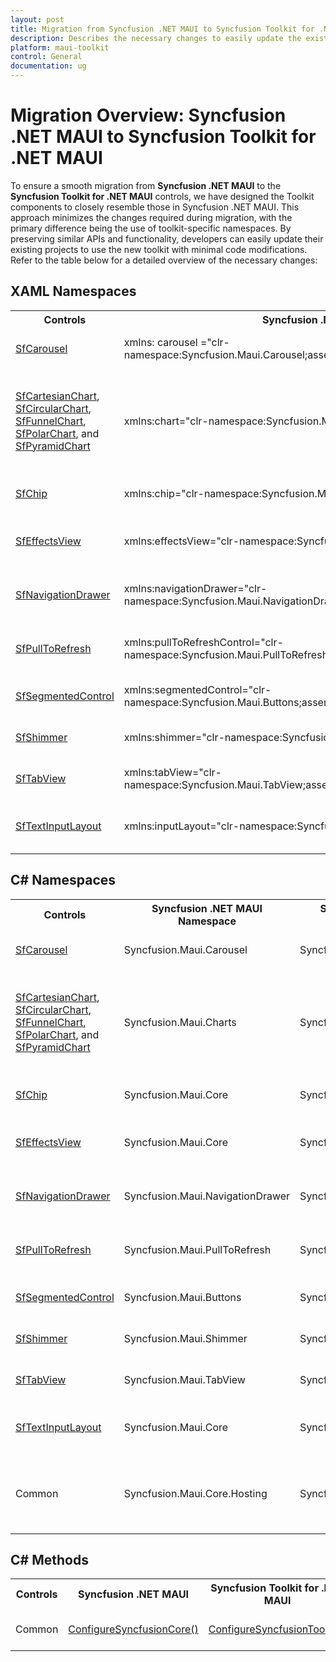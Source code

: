 ```yaml
---
layout: post
title: Migration from Syncfusion .NET MAUI to Syncfusion Toolkit for .NET MAUI
description: Describes the necessary changes to easily update the existing Syncfusion .NET MAUI control to use the new toolkit with minimal code modifications.
platform: maui-toolkit
control: General
documentation: ug
---
```


# Migration Overview: Syncfusion .NET MAUI to Syncfusion Toolkit for .NET MAUI

To ensure a smooth migration from **Syncfusion .NET MAUI** to the **Syncfusion Toolkit for .NET MAUI** controls, we have designed the Toolkit components to closely resemble those in Syncfusion .NET MAUI. This approach minimizes the changes required during migration, with the primary difference being the use of toolkit-specific namespaces.
By preserving similar APIs and functionality, developers can easily update their existing projects to use the new toolkit with minimal code modifications. Refer to the table below for a detailed overview of the necessary changes:

## XAML Namespaces

<table>
<tr>
<th>Controls</th>
<th>Syncfusion .NET MAUI Namespace</th>
<th>Syncfusion Toolkit for .NET MAUI Namespace</th>
<th>Description</th>
</tr>
<tr>
<td><a href="https://help.syncfusion.com/cr/maui-toolkit/Syncfusion.Maui.Toolkit.Carousel.SfCarousel.html">SfCarousel</a></td>
<td>xmlns: carousel ="clr-namespace:Syncfusion.Maui.Carousel;assembly=Syncfusion.Maui.Carousel"</td>
<td>xmlns:carousel="clr-namespace:Syncfusion.Maui.Toolkit.Carousel;assembly=Syncfusion.Maui.Toolkit"</td>
<td>Defines the XAML namespace for <a href="https://help.syncfusion.com/cr/maui-toolkit/Syncfusion.Maui.Toolkit.Carousel.SfCarousel.html">SfCarousel</a> control.</td>
</tr>
<tr>
<td><a href="https://help.syncfusion.com/cr/maui-toolkit/Syncfusion.Maui.Toolkit.Charts.SfCartesianChart.html">SfCartesianChart</a>, <a href="https://help.syncfusion.com/cr/maui-toolkit/Syncfusion.Maui.Toolkit.Charts.SfCircularChart.html">SfCircularChart</a>, <a href="https://help.syncfusion.com/cr/maui-toolkit/Syncfusion.Maui.Toolkit.Charts.SfFunnelChart.html">SfFunnelChart</a>, <a href="https://help.syncfusion.com/cr/maui-toolkit/Syncfusion.Maui.Toolkit.Charts.SfPolarChart.html">SfPolarChart</a>, and <a href="https://help.syncfusion.com/cr/maui-toolkit/Syncfusion.Maui.Toolkit.Charts.SfPyramidChart.html">SfPyramidChart</a></td>
<td>xmlns:chart="clr-namespace:Syncfusion.Maui.Charts;assembly=Syncfusion.Maui.Charts"</td>
<td>xmlns:chart="clr-namespace:Syncfusion.Maui.Toolkit.Charts;assembly=Syncfusion.Maui.Toolkit"</td>
<td>Defines the XAML namespace for <a href="https://help.syncfusion.com/cr/maui-toolkit/Syncfusion.Maui.Toolkit.Charts.SfCartesianChart.html">SfCartesianChart</a>, <a href="https://help.syncfusion.com/cr/maui-toolkit/Syncfusion.Maui.Toolkit.Charts.SfCircularChart.html">SfCircularChart</a>, <a href="https://help.syncfusion.com/cr/maui-toolkit/Syncfusion.Maui.Toolkit.Charts.SfFunnelChart.html">SfFunnelChart</a>, <a href="https://help.syncfusion.com/cr/maui-toolkit/Syncfusion.Maui.Toolkit.Charts.SfPolarChart.html">SfPolarChart</a>, and <a href="https://help.syncfusion.com/cr/maui-toolkit/Syncfusion.Maui.Toolkit.Charts.SfPyramidChart.html">SfPyramidChart</a> controls.</td>
</tr>
<tr>
<td><a href="https://help.syncfusion.com/cr/maui-toolkit/Syncfusion.Maui.Toolkit.Chips.SfChip.html">SfChip</a></td>
<td>xmlns:chip="clr-namespace:Syncfusion.Maui.Core;assembly=Syncfusion.Maui.Core"</td>
<td>xmlns:chip="clr-namespace:Syncfusion.Maui.Toolkit.Chips;assembly=Syncfusion.Maui.Toolkit"</td>
<td>Defines the XAML namespace for <a href="https://help.syncfusion.com/cr/maui-toolkit/Syncfusion.Maui.Toolkit.Chips.SfChip.html">SfChip</a> control.</td>
</tr>
<tr>
<td><a href="https://help.syncfusion.com/cr/maui-toolkit/Syncfusion.Maui.Toolkit.EffectsView.SfEffectsView.html">SfEffectsView</a></td>
<td>xmlns:effectsView="clr-namespace:Syncfusion.Maui.Core;assembly=Syncfusion.Maui.Core"</td>
<td>xmlns:effectsView="clr-namespace:Syncfusion.Maui.Toolkit.EffectsView;assembly=Syncfusion.Maui.Toolkit"</td>
<td>Defines the XAML namespace for <a href="https://help.syncfusion.com/cr/maui-toolkit/Syncfusion.Maui.Toolkit.EffectsView.SfEffectsView.html">SfEffectsView</a> control.</td>
</tr>
<tr>
  <td><a href="https://help.syncfusion.com/cr/maui-toolkit/Syncfusion.Maui.Toolkit.NavigationDrawer.SfNavigationDrawer.html">SfNavigationDrawer</a></td>
  <td>xmlns:navigationDrawer="clr-namespace:Syncfusion.Maui.NavigationDrawer;assembly=Syncfusion.Maui.NavigationDrawer"</td>
  <td>xmlns:navigationDrawer="clr-namespace:Syncfusion.Maui.Toolkit.NavigationDrawer;assembly=Syncfusion.Maui.Toolkit"</td>
  <td>Defines the XAML namespace for <a href="https://help.syncfusion.com/cr/maui-toolkit/Syncfusion.Maui.Toolkit.NavigationDrawer.SfNavigationDrawer.html">SfNavigationDrawer</a> control.</td>
</tr>
<tr>
  <td><a href="https://help.syncfusion.com/cr/maui-toolkit/Syncfusion.Maui.Toolkit.PullToRefresh.SfPullToRefresh.html">SfPullToRefresh</a></td>
  <td>xmlns:pullToRefreshControl="clr-namespace:Syncfusion.Maui.PullToRefresh;assembly=Syncfusion.Maui.PullToRefresh"</td>
  <td>xmlns:pullToRefreshControl="clr-namespace:Syncfusion.Maui.Toolkit.PullToRefresh;assembly=Syncfusion.Maui.Toolkit"</td>
  <td>Defines the XAML namespace for <a href="https://help.syncfusion.com/cr/maui-toolkit/Syncfusion.Maui.Toolkit.PullToRefresh.SfPullToRefresh.html">SfPullToRefresh</a> control.</td>
</tr>
<tr>
  <td><a href="https://help.syncfusion.com/cr/maui-toolkit/Syncfusion.Maui.Toolkit.SegmentedControl.SfSegmentedControl.html">SfSegmentedControl</a></td>
  <td>xmlns:segmentedControl="clr-namespace:Syncfusion.Maui.Buttons;assembly=Syncfusion.Maui.Buttons"</td>
  <td>xmlns:segmentedControl="clr-namespace:Syncfusion.Maui.Toolkit.SegmentedControl;assembly=Syncfusion.Maui.Toolkit"</td>
  <td>Defines the XAML namespace for <a href="https://help.syncfusion.com/cr/maui-toolkit/Syncfusion.Maui.Toolkit.SegmentedControl.SfSegmentedControl.html">SfSegmentedControl</a>.</td>
</tr>
<tr>
  <td><a href="https://help.syncfusion.com/cr/maui-toolkit/Syncfusion.Maui.Toolkit.Shimmer.SfShimmer.html">SfShimmer</a></td>
  <td>xmlns:shimmer="clr-namespace:Syncfusion.Maui.Shimmer;assembly=Syncfusion.Maui.Core"</td>
  <td>xmlns:shimmer="clr-namespace:Syncfusion.Maui.Toolkit.Shimmer;assembly=Syncfusion.Maui.Toolkit"</td>
  <td>Defines the XAML namespace for <a href="https://help.syncfusion.com/cr/maui-toolkit/Syncfusion.Maui.Toolkit.Shimmer.SfShimmer.html">SfShimmer</a> control.</td>
</tr>
<tr>
  <td><a href="https://help.syncfusion.com/cr/maui-toolkit/Syncfusion.Maui.Toolkit.TabView.SfTabView.html">SfTabView</a></td>
  <td>xmlns:tabView="clr-namespace:Syncfusion.Maui.TabView;assembly=Syncfusion.Maui.TabView"</td>
  <td>xmlns:tabView="clr-namespace:Syncfusion.Maui.Toolkit.TabView;assembly=Syncfusion.Maui.Toolkit"</td>
  <td>Defines the XAML namespace for <a href="https://help.syncfusion.com/cr/maui-toolkit/Syncfusion.Maui.Toolkit.TabView.SfTabView.html">SfTabView</a> control.</td>
</tr>
<tr>
  <td><a href="https://help.syncfusion.com/cr/maui-toolkit/Syncfusion.Maui.Toolkit.TextInputLayout.SfTextInputLayout.html">SfTextInputLayout</a></td>
  <td>xmlns:inputLayout="clr-namespace:Syncfusion.Maui.Core;assembly=Syncfusion.Maui.Core"</td>
  <td>xmlns:inputLayout="clr-namespace:Syncfusion.Maui.Toolkit.TextInputLayout;assembly=Syncfusion.Maui.Toolkit"</td>
  <td>Defines the XAML namespace for <a href="https://help.syncfusion.com/cr/maui-toolkit/Syncfusion.Maui.Toolkit.TextInputLayout.SfTextInputLayout.html">SfTextInputLayout</a> control.</td>
</tr>
</table>

## C# Namespaces

<table>
<tr>
<th>Controls</th>
<th>Syncfusion .NET MAUI Namespace</th>
<th>Syncfusion Toolkit for .NET MAUI Namespace</th>
<th>Description</th>
</tr>
<tr>
<td><a href="https://help.syncfusion.com/cr/maui-toolkit/Syncfusion.Maui.Toolkit.Carousel.SfCarousel.html">SfCarousel</a></td>
<td>Syncfusion.Maui.Carousel</td>
<td>Syncfusion.Maui.Toolkit.Carousel</td>
<td>Defines the namespace for <a href="https://help.syncfusion.com/cr/maui-toolkit/Syncfusion.Maui.Toolkit.Carousel.SfCarousel.html">SfCarousel</a> control.</td>
</tr>
<tr>
<td><a href="https://help.syncfusion.com/cr/maui-toolkit/Syncfusion.Maui.Toolkit.Charts.SfCartesianChart.html">SfCartesianChart</a>, <a href="https://help.syncfusion.com/cr/maui-toolkit/Syncfusion.Maui.Toolkit.Charts.SfCircularChart.html">SfCircularChart</a>, <a href="https://help.syncfusion.com/cr/maui-toolkit/Syncfusion.Maui.Toolkit.Charts.SfFunnelChart.html">SfFunnelChart</a>, <a href="https://help.syncfusion.com/cr/maui-toolkit/Syncfusion.Maui.Toolkit.Charts.SfPolarChart.html">SfPolarChart</a>, and <a href="https://help.syncfusion.com/cr/maui-toolkit/Syncfusion.Maui.Toolkit.Charts.SfPyramidChart.html">SfPyramidChart</a></td>
<td>Syncfusion.Maui.Charts</td>
<td>Syncfusion.Maui.Toolkit.Charts</td>
<td>Defines the namespace for <a href="https://help.syncfusion.com/cr/maui-toolkit/Syncfusion.Maui.Toolkit.Charts.SfCartesianChart.html">SfCartesianChart</a>, <a href="https://help.syncfusion.com/cr/maui-toolkit/Syncfusion.Maui.Toolkit.Charts.SfCircularChart.html">SfCircularChart</a>, <a href="https://help.syncfusion.com/cr/maui-toolkit/Syncfusion.Maui.Toolkit.Charts.SfFunnelChart.html">SfFunnelChart</a>, <a href="https://help.syncfusion.com/cr/maui-toolkit/Syncfusion.Maui.Toolkit.Charts.SfPolarChart.html">SfPolarChart</a>, and <a href="https://help.syncfusion.com/cr/maui-toolkit/Syncfusion.Maui.Toolkit.Charts.SfPyramidChart.html">SfPyramidChart</a> controls.</td>
</tr>
<tr>
<td><a href="https://help.syncfusion.com/cr/maui-toolkit/Syncfusion.Maui.Toolkit.Chips.SfChip.html">SfChip</a></td>
<td>Syncfusion.Maui.Core</td>
<td>Syncfusion.Maui.Toolkit.Chip</td>
<td>Defines the namespace for <a href="https://help.syncfusion.com/cr/maui-toolkit/Syncfusion.Maui.Toolkit.Chips.SfChip.html">SfChip</a> control.</td>
</tr>
<tr>
<td><a href="https://help.syncfusion.com/cr/maui-toolkit/Syncfusion.Maui.Toolkit.EffectsView.SfEffectsView.html">SfEffectsView</a></td>
<td>Syncfusion.Maui.Core</td>
<td>Syncfusion.Maui.Toolkit.EffectsView</td>
<td>Defines the namespace for <a href="https://help.syncfusion.com/cr/maui-toolkit/Syncfusion.Maui.Toolkit.EffectsView.SfEffectsView.html">SfEffectsView</a> control.</td>
</tr>
<tr>
  <td><a href="https://help.syncfusion.com/cr/maui-toolkit/Syncfusion.Maui.Toolkit.NavigationDrawer.SfNavigationDrawer.html">SfNavigationDrawer</a></td>
  <td>Syncfusion.Maui.NavigationDrawer</td>
  <td>Syncfusion.Maui.Toolkit.NavigationDrawer</td>
  <td>Defines the namespace for <a href="https://help.syncfusion.com/cr/maui-toolkit/Syncfusion.Maui.Toolkit.NavigationDrawer.SfNavigationDrawer.html">SfNavigationDrawer</a> control.</td>
</tr>
<tr>
  <td><a href="https://help.syncfusion.com/cr/maui-toolkit/Syncfusion.Maui.Toolkit.PullToRefresh.SfPullToRefresh.html">SfPullToRefresh</a></td>
  <td>Syncfusion.Maui.PullToRefresh</td>
  <td>Syncfusion.Maui.Toolkit.PullToRefresh</td>
  <td>Defines the namespace for <a href="https://help.syncfusion.com/cr/maui-toolkit/Syncfusion.Maui.Toolkit.PullToRefresh.SfPullToRefresh.html">SfPullToRefresh</a> control.</td>
</tr>
<tr>
  <td><a href="https://help.syncfusion.com/cr/maui-toolkit/Syncfusion.Maui.Toolkit.SegmentedControl.SfSegmentedControl.html">SfSegmentedControl</a></td>
  <td>Syncfusion.Maui.Buttons</td>
  <td>Syncfusion.Maui.Toolkit.SegmentedControl</td>
  <td>Defines the namespace for <a href="https://help.syncfusion.com/cr/maui-toolkit/Syncfusion.Maui.Toolkit.SegmentedControl.SfSegmentedControl.html">SfSegmentedControl</a>.</td>
</tr>
<tr>
  <td><a href="https://help.syncfusion.com/cr/maui-toolkit/Syncfusion.Maui.Toolkit.Shimmer.SfShimmer.html">SfShimmer</a></td>
  <td>Syncfusion.Maui.Shimmer</td>
  <td>Syncfusion.Maui.Toolkit.Shimmer</td>
  <td>Defines the namespace for <a href="https://help.syncfusion.com/cr/maui-toolkit/Syncfusion.Maui.Toolkit.Shimmer.SfShimmer.html">SfShimmer</a> control.</td>
</tr>
<tr>
  <td><a href="https://help.syncfusion.com/cr/maui-toolkit/Syncfusion.Maui.Toolkit.TabView.SfTabView.html">SfTabView</a></td>
  <td>Syncfusion.Maui.TabView</td>
  <td>Syncfusion.Maui.Toolkit.TabView</td>
  <td>Defines the namespace for <a href="https://help.syncfusion.com/cr/maui-toolkit/Syncfusion.Maui.Toolkit.TabView.SfTabView.html">SfTabView</a> control.</td>
</tr>
<tr>
  <td><a href="https://help.syncfusion.com/cr/maui-toolkit/Syncfusion.Maui.Toolkit.TextInputLayout.SfTextInputLayout.html">SfTextInputLayout</a></td>
  <td>Syncfusion.Maui.Core</td>
  <td>Syncfusion.Maui.Toolkit.TextInputLayout</td>
  <td>Defines the namespace for <a href="https://help.syncfusion.com/cr/maui-toolkit/Syncfusion.Maui.Toolkit.TextInputLayout.SfTextInputLayout.html">SfTextInputLayout</a> control.</td>
</tr>
<tr>
  <td>Common</td>
  <td>Syncfusion.Maui.Core.Hosting</td>
  <td>Syncfusion.Maui.Toolkit.Hosting</td>
  <td>Provides functionality for configure your .NET MAUI application through the AppHostBuilder.</td>
</tr>
</table>

## C# Methods

<table>
<tr>
<th>Controls</th>
<th>Syncfusion .NET MAUI</th>
<th>Syncfusion Toolkit for .NET MAUI</th>
<th>Description</th>
</tr>
<tr>
  <td>Common</td>
  <td><a href="https://help.syncfusion.com/cr/maui/Syncfusion.Maui.Core.Hosting.AppHostBuilderExtensions.html#Syncfusion_Maui_Core_Hosting_AppHostBuilderExtensions_ConfigureSyncfusionCore_Microsoft_Maui_Hosting_MauiAppBuilder_">ConfigureSyncfusionCore()</a></td>
  <td><a href="https://helpstaging.syncfusion.com:14038/cr/maui-toolkit/Syncfusion.Maui.Toolkit.Hosting.AppHostBuilderExtensions.html#Syncfusion_Maui_Toolkit_Hosting_AppHostBuilderExtensions_ConfigureSyncfusionToolkit_Microsoft_Maui_Hosting_MauiAppBuilder_">ConfigureSyncfusionToolkit()</a></td>
  <td>Configures the implemented handlers in <code>Syncfusion.Maui.Toolkit</code>.</td>
</tr>